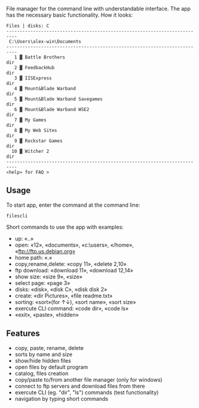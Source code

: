 File manager for the command line with understandable interface. The app has the necessary basic functionality. How it looks:
```
Files | disks: C
--------------------------------------------------------------------------
 C:\Users\alex-win\Documents
--------------------------------------------------------------------------
   1 ▓ Battle Brothers                                               dir
   2 ▓ FeedbackHub                                                   dir
   3 ▓ IISExpress                                                    dir
   4 ▓ Mount&Blade Warband                                           dir
   5 ▓ Mount&Blade Warband Savegames                                 dir
   6 ▓ Mount&Blade Warband WSE2                                      dir
   7 ▓ My Games                                                      dir
   8 ▓ My Web Sites                                                  dir
   9 ▓ Rockstar Games                                                dir
  10 ▓ Witcher 2                                                     dir
--------------------------------------------------------------------------
«help» for FAQ >
```


## Usage
To start app, enter the command at the command line:
```
filescli
```

Short commands to use the app with examples:
  - up: «..»
  - open: «12», «documents», «c:\users», «/home», «ftp://ftp.us.debian.org»
  - home path: «.»
  - copy,rename,delete: «copy 11», «delete 2,10»
  - ftp download: «download 11», «download 12,14»
  - show size: «size 9», «size» 
  - select page: «page 3»
  - disks: «disk», «disk C», «disk disk 2»
  - create: «dir Pictures», «file readme.txt»
  - sorting: «sort»(for ↑↓), «sort name», «sort size»
  - exercute CLI command: «code dir», «code ls»
  - «exit», «paste», «hidden»


## Features
- copy, paste, rename, delete
- sorts by name and size
- show/hide hidden files
- open files by default program
- catalog, files creation
- copy/paste to/from another file manager (only for windows)
- connect to ftp servers and download files from there
- exercute CLI (eg. "dir", "ls") commands (test functionality)
- navigation by typing short commands